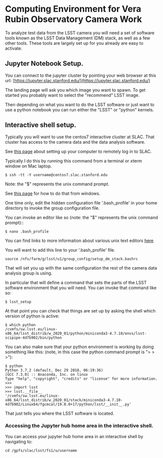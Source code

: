 # Computing Environment for Vera Rubin Observatory Camera Work

To analyze test data from the LSST camera you will need a set of
software tools known as the LSST Data Management (DM) stack, as well
as a few other tools.  These tools are largely set up for you already are easy to activate.

## Jupyter Notebook Setup.

You can connect to the jupyter cluster by
pointing your web browser at this url:
[https://jupyter.slac.stanford.edu/](https://jupyter.slac.stanford.edu/)

The landing page will ask you which image you want to spawn.
To get started you probably want to select the "recommend" LSST image.

Then depending on what you want to do  the LSST software or just want to use a
python notebook you can run either the "LSST" or "python" kernels.


## Interactive shell setup.

Typically you will want to use the centos7 interactive cluster at
SLAC.  That cluster has access to the camera data and
the data analysis software.

See [this page](docs/slac_computing.md) about setting up your computer to remotely 
log in to SLAC. 

Typically I do this by running this command from a terminal or xterm
window on Mac laptop.  

    $ ssh -tt -Y username@centos7.slac.stanford.edu

Note: the "$" represents the unix command prompt.

See [this page](docs/windows_setup.md) for how to do that from windows.

One time only, edit the hidden configuration file '.bash_profile' in your home
directory to invoke the group configuration file.

You can invoke an editor like so (note: the "$" represents the unix
command prompt)::

    $ nano .bash_profile

You can find links to more information about various unix text editors
[here](text_editors.md)

You will want to add this line to your '.bash_profile' file.

    source /nfs/farm/g/lsst/u1/group_config/setup_dm_stack.bashrc

That will set you up with the same configuration the rest of the
camera data analysis group is using.

In particular that will define a command that sets the parts of the
LSST software environment that you will need.   You can invoke that
command like so:

    $ lsst_setup

At that point you can check that things are set up by asking the shell
which version of python is active:

    $ which python
    /cvmfs/sw.lsst.eu/linux-x86_64/lsst_distrib/w_2020_01/python/miniconda3-4.7.10/envs/lsst-scipipe-4d7b902/bin/python

You can also make sure that your python environment is working by doing
something like this:  (note, in this case the python command prompt is "> > >"):

    $ python
    Python 3.7.2 (default, Dec 29 2018, 06:19:36) 
    [GCC 7.3.0] :: Anaconda, Inc. on linux
    Type "help", "copyright", "credits" or "license" for more information.
    >>> 
    >>> import lsst
    >>> lsst.__file__
    '/cvmfs/sw.lsst.eu/linux-x86_64/lsst_distrib/w_2020_01/stack/miniconda3-4.7.10-4d7b902/Linux64/fgcmcal/19.0.0+17/python/lsst/__init__.py'

That just tells you where the LSST software is located.


### Accessing the Jupyter hub home area in the interactive shell.

You can access your jupyter hub home area in an interactive shell by
navigating to:

    cd /gpfs/slac/lsst/fs1/u/username


<!--  LocalWords:  Jupyter slac_computing.md windows_setup.md lsst
 -->
<!--  LocalWords:  lsst_setup
 -->
